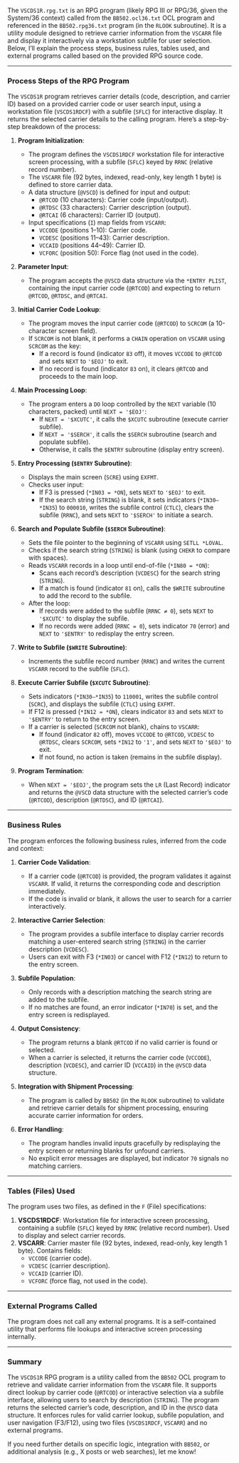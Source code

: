 The `VSCDS1R.rpg.txt` is an RPG program (likely RPG III or RPG/36, given the System/36 context) called from the `BB502.ocl36.txt` OCL program and referenced in the `BB502.rpg36.txt` program (in the `RLOOK` subroutine). It is a utility module designed to retrieve carrier information from the `VSCARR` file and display it interactively via a workstation subfile for user selection. Below, I’ll explain the process steps, business rules, tables used, and external programs called based on the provided RPG source code.

---

### Process Steps of the RPG Program

The `VSCDS1R` program retrieves carrier details (code, description, and carrier ID) based on a provided carrier code or user search input, using a workstation file (`VSCDS1RDCF`) with a subfile (`SFLC`) for interactive display. It returns the selected carrier details to the calling program. Here’s a step-by-step breakdown of the process:

1. **Program Initialization**:
   - The program defines the `VSCDS1RDCF` workstation file for interactive screen processing, with a subfile (`SFLC`) keyed by `RRNC` (relative record number).
   - The `VSCARR` file (92 bytes, indexed, read-only, key length 1 byte) is defined to store carrier data.
   - A data structure (`@VSCD`) is defined for input and output:
     - `@RTCOD` (10 characters): Carrier code (input/output).
     - `@RTDSC` (33 characters): Carrier description (output).
     - `@RTCAI` (6 characters): Carrier ID (output).
   - Input specifications (`I`) map fields from `VSCARR`:
     - `VCCODE` (positions 1–10): Carrier code.
     - `VCDESC` (positions 11–43): Carrier description.
     - `VCCAID` (positions 44–49): Carrier ID.
     - `VCFORC` (position 50): Force flag (not used in the code).

2. **Parameter Input**:
   - The program accepts the `@VSCD` data structure via the `*ENTRY PLIST`, containing the input carrier code (`@RTCOD`) and expecting to return `@RTCOD`, `@RTDSC`, and `@RTCAI`.

3. **Initial Carrier Code Lookup**:
   - The program moves the input carrier code (`@RTCOD`) to `SCRCOM` (a 10-character screen field).
   - If `SCRCOM` is not blank, it performs a `CHAIN` operation on `VSCARR` using `SCRCOM` as the key:
     - If a record is found (indicator `83` off), it moves `VCCODE` to `@RTCOD` and sets `NEXT` to `'$EOJ'` to exit.
     - If no record is found (indicator `83` on), it clears `@RTCOD` and proceeds to the main loop.

4. **Main Processing Loop**:
   - The program enters a `DO` loop controlled by the `NEXT` variable (10 characters, packed) until `NEXT = '$EOJ'`:
     - If `NEXT = '$XCUTC'`, it calls the `$XCUTC` subroutine (execute carrier subfile).
     - If `NEXT = '$SERCH'`, it calls the `$SERCH` subroutine (search and populate subfile).
     - Otherwise, it calls the `$ENTRY` subroutine (display entry screen).

5. **Entry Processing (`$ENTRY` Subroutine)**:
   - Displays the main screen (`SCRE`) using `EXFMT`.
   - Checks user input:
     - If F3 is pressed (`*IN03 = *ON`), sets `NEXT` to `'$EOJ'` to exit.
     - If the search string (`STRING`) is blank, it sets indicators (`*IN30–*IN35`) to `000010`, writes the subfile control (`CTLC`), clears the subfile (`RRNC`), and sets `NEXT` to `'$SERCH'` to initiate a search.

6. **Search and Populate Subfile (`$SERCH` Subroutine)**:
   - Sets the file pointer to the beginning of `VSCARR` using `SETLL *LOVAL`.
   - Checks if the search string (`STRING`) is blank (using `CHEKR` to compare with spaces).
   - Reads `VSCARR` records in a loop until end-of-file (`*IN80 = *ON`):
     - Scans each record’s description (`VCDESC`) for the search string (`STRING`).
     - If a match is found (indicator `81` on), calls the `$WRITE` subroutine to add the record to the subfile.
   - After the loop:
     - If records were added to the subfile (`RRNC ≠ 0`), sets `NEXT` to `'$XCUTC'` to display the subfile.
     - If no records were added (`RRNC = 0`), sets indicator `70` (error) and `NEXT` to `'$ENTRY'` to redisplay the entry screen.

7. **Write to Subfile (`$WRITE` Subroutine)**:
   - Increments the subfile record number (`RRNC`) and writes the current `VSCARR` record to the subfile (`SFLC`).

8. **Execute Carrier Subfile (`$XCUTC` Subroutine)**:
   - Sets indicators (`*IN30–*IN35`) to `110001`, writes the subfile control (`SCRC`), and displays the subfile (`CTLC`) using `EXFMT`.
   - If F12 is pressed (`*IN12 = *ON`), clears indicator `83` and sets `NEXT` to `'$ENTRY'` to return to the entry screen.
   - If a carrier is selected (`SCRCOM` not blank), chains to `VSCARR`:
     - If found (indicator `82` off), moves `VCCODE` to `@RTCOD`, `VCDESC` to `@RTDSC`, clears `SCRCOM`, sets `*IN12` to `'1'`, and sets `NEXT` to `'$EOJ'` to exit.
     - If not found, no action is taken (remains in the subfile display).

9. **Program Termination**:
   - When `NEXT = '$EOJ'`, the program sets the `LR` (Last Record) indicator and returns the `@VSCD` data structure with the selected carrier’s code (`@RTCOD`), description (`@RTDSC`), and ID (`@RTCAI`).

---

### Business Rules

The program enforces the following business rules, inferred from the code and context:

1. **Carrier Code Validation**:
   - If a carrier code (`@RTCOD`) is provided, the program validates it against `VSCARR`. If valid, it returns the corresponding code and description immediately.
   - If the code is invalid or blank, it allows the user to search for a carrier interactively.

2. **Interactive Carrier Selection**:
   - The program provides a subfile interface to display carrier records matching a user-entered search string (`STRING`) in the carrier description (`VCDESC`).
   - Users can exit with F3 (`*IN03`) or cancel with F12 (`*IN12`) to return to the entry screen.

3. **Subfile Population**:
   - Only records with a description matching the search string are added to the subfile.
   - If no matches are found, an error indicator (`*IN70`) is set, and the entry screen is redisplayed.

4. **Output Consistency**:
   - The program returns a blank `@RTCOD` if no valid carrier is found or selected.
   - When a carrier is selected, it returns the carrier code (`VCCODE`), description (`VCDESC`), and carrier ID (`VCCAID`) in the `@VSCD` data structure.

5. **Integration with Shipment Processing**:
   - The program is called by `BB502` (in the `RLOOK` subroutine) to validate and retrieve carrier details for shipment processing, ensuring accurate carrier information for orders.

6. **Error Handling**:
   - The program handles invalid inputs gracefully by redisplaying the entry screen or returning blanks for unfound carriers.
   - No explicit error messages are displayed, but indicator `70` signals no matching carriers.

---

### Tables (Files) Used

The program uses two files, as defined in the `F` (File) specifications:

1. **VSCDS1RDCF**: Workstation file for interactive screen processing, containing a subfile (`SFLC`) keyed by `RRNC` (relative record number). Used to display and select carrier records.
2. **VSCARR**: Carrier master file (92 bytes, indexed, read-only, key length 1 byte). Contains fields:
   - `VCCODE` (carrier code).
   - `VCDESC` (carrier description).
   - `VCCAID` (carrier ID).
   - `VCFORC` (force flag, not used in the code).

---

### External Programs Called

The program does not call any external programs. It is a self-contained utility that performs file lookups and interactive screen processing internally.

---

### Summary

The `VSCDS1R` RPG program is a utility called from the `BB502` OCL program to retrieve and validate carrier information from the `VSCARR` file. It supports direct lookup by carrier code (`@RTCOD`) or interactive selection via a subfile interface, allowing users to search by description (`STRING`). The program returns the selected carrier’s code, description, and ID in the `@VSCD` data structure. It enforces rules for valid carrier lookup, subfile population, and user navigation (F3/F12), using two files (`VSCDS1RDCF`, `VSCARR`) and no external programs.

If you need further details on specific logic, integration with `BB502`, or additional analysis (e.g., X posts or web searches), let me know!